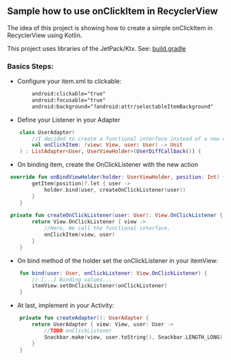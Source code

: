## Sample how to use onClickItem in RecyclerView

The idea of this project is showing how to create a simple onClickItem
in RecyclerView using Kotlin.

This project uses libraries of the JetPack/Ktx. See: [build.gradle](app/build.gradle)

### Basics Steps:

- Configure your item.xml to clickable:

``` xml
        android:clickable="true"
        android:focusable="true"
        android:background="?android:attr/selectableItemBackground"
```

- Define your Listener in your Adapter

``` kotlin
    class UserAdapter(
        //I decided to create a functional interface instead of a new class.
        val onClickItem: (view: View, user: User) -> Unit
    ) : ListAdapter<User, UserViewHolder>(UserDiffCallback()) {
```

- On binding item, create the OnClickListener with the new action

``` kotlin
 override fun onBindViewHolder(holder: UserViewHolder, position: Int) {
        getItem(position)?.let { user ->
            holder.bind(user, createOnClickListener(user))
        }
    }
    
 private fun createOnClickListener(user: User): View.OnClickListener {
        return View.OnClickListener { view ->
            //Here, We call the functional interface.
            onClickItem(view, user)
        }
    }
```

- On bind method of the holder set the onClickListener in your itemView:

``` kotlin
    fun bind(user: User, onClickListener: View.OnClickListener) {
        // [...] Binding values...
        itemView.setOnClickListener(onClickListener)
    }
``` 

- At last, implement in your Activity:

``` kotlin
    private fun createAdapter(): UserAdapter {
        return UserAdapter { view: View, user: User ->
            //TODO onClickListener
            Snackbar.make(view, user.toString(), Snackbar.LENGTH_LONG).show()
        }
    }
```
